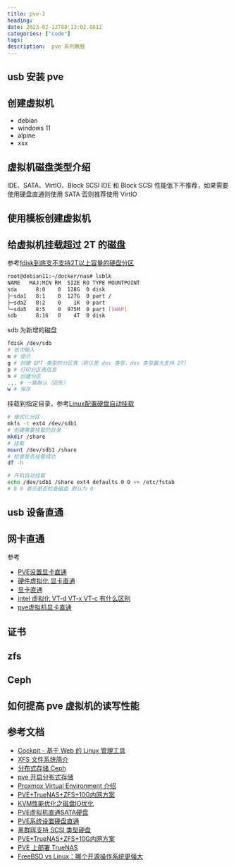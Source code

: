 ```yaml
---
title: pve-2
heading:  
date: 2023-02-12T08:13:02.861Z
categories: ["code"]
tags: 
description:  pve 系列教程
---
```


## usb 安装 pve

## 创建虚拟机
- debian
- windows 11
- alpine
- xxx

## 虚拟机磁盘类型介绍
 IDE、SATA、VirtIO、Block SCSI 
IDE 和 Block SCSI  性能低下不推荐，如果需要使用硬盘直通则使用 SATA 否则推荐使用 VirtIO



## 使用模板创建虚拟机

## 给虚拟机挂载超过 2T 的磁盘
参考[fdisk到底支不支持2T以上容量的硬盘分区](https://steemit.com/cn/@oflyhigh/-fdisk2t-2019-11-05)
```bash
root@debian11:~/docker/nas# lsblk
NAME   MAJ:MIN RM  SIZE RO TYPE MOUNTPOINT
sda      8:0    0  128G  0 disk 
├─sda1   8:1    0  127G  0 part /
├─sda2   8:2    0    1K  0 part 
└─sda5   8:5    0  975M  0 part [SWAP]
sdb      8:16   0    4T  0 disk 
```

sdb 为新增的磁盘
```bash
fdisk /dev/sdb
# 依次输入
m # 提示
g # 创建 GPT 类型的分区表（默认是 dos 类型，dos 类型最大支持 2T）
p # 打印分区表信息
n # 创建分区
... # 一路默认（回车）
w # 保存
```

挂载到指定目录，参考[Linux配置硬盘自动挂载](https://www.jianshu.com/p/336758411dbf)
```bash
# 格式化分区
mkfs -t ext4 /dev/sdb1
# 创建需要挂载的目录
mkdir /share
# 挂载
mount /dev/sdb1 /share
# 检查是否挂载成功 
df -h

# 开机自动挂载 
echo /dev/sdb1 /share ext4 defaults 0 0 >> /etc/fstab
# 0 0 表示是否检查磁盘 默认为 0
```



## usb 设备直通

## 网卡直通
参考
- [PVE设置显卡直通](https://www.wangsansan.com/archives/181/)
- [硬件虚拟化 显卡直通](https://www.wangsansan.com/archives/181/)
- [显卡直通](https://github.com/firemakergk/aquar-build-helper/blob/master/details/pve%E8%99%9A%E6%8B%9F%E6%9C%BA%E8%AE%BE%E7%BD%AE%E5%8F%8A%E7%8B%AC%E6%98%BE%E7%9B%B4%E9%80%9A.md#%E5%87%86%E5%A4%87)
- [intel 虚拟化 VT-d VT-x VT-c 有什么区别](https://www.d3tt.com/view/111)
- [pve虚拟机显卡直通](https://blog.timzhong.top/2020/09/27/pve-direct-pcie/)

## 证书


## zfs 

## Ceph

## 如何提高 pve 虚拟机的读写性能


## 参考文档
- [Cockpit - 基于 Web 的 Linux 管理工具](https://www.hangge.com/blog/cache/detail_3024.html)
- [XFS 文件系统简介](https://www.cnblogs.com/orange-CC/p/12711078.html)
- [分布式存储 Ceph](https://www.infoq.cn/article/brjtisyrudhgec4odexh)
- [ pve 开启分布式存储](https://www.cnblogs.com/varden/p/15209401.html)
- [Proxmox Virtual Environment 介绍 ](https://www.cnblogs.com/varden/p/15193466.html)
- [PVE+TrueNAS+ZFS+10G内网方案](https://foxi.buduanwang.vip/virtualization/pve/1183.html/)
- [KVM性能优化之磁盘IO优化](https://www.cnblogs.com/tcicy/p/10193613.html)
- [PVE虚拟机直通SATA硬盘](https://v2rayssr.com/pve-nas.html)
- [PVE系统设置硬盘直通](https://foxi.buduanwang.vip/virtualization/1754.html/)
- [黑群晖支持 SCSI 类型硬盘](https://www.jianshu.com/p/e358dfd654e9)
- [PVE+TrueNAS+ZFS+10G内网方案](https://foxi.buduanwang.vip/virtualization/pve/1183.html/)
- [PVE 上部署 TrueNAS](https://www.cnblogs.com/Pyrokine/p/14646478.html)
- [FreeBSD vs Linux：哪个开源操作系统更强大](https://blog.vvzero.com/2022/05/25/freebsd-vs-linux-which-open-source-os-is-superior/)
